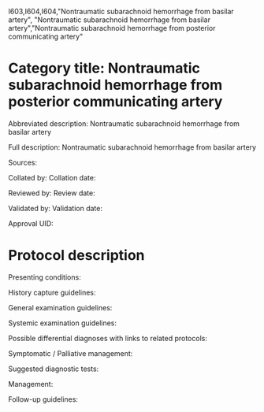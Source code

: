 I603,I604,I604,"Nontraumatic subarachnoid hemorrhage from basilar artery", "Nontraumatic subarachnoid hemorrhage from basilar artery","Nontraumatic subarachnoid hemorrhage from posterior communicating artery"
# Category title: Nontraumatic subarachnoid hemorrhage from posterior communicating artery

Abbreviated description: Nontraumatic subarachnoid hemorrhage from basilar artery

Full description: Nontraumatic subarachnoid hemorrhage from basilar artery

Sources:

Collated by:
Collation date:

Reviewed by:
Review date:

Validated by:
Validation date:

Approval UID:

# Protocol description

Presenting conditions:

History capture guidelines:

General examination guidelines:

Systemic examination guidelines:

Possible differential diagnoses with links to related protocols:

Symptomatic / Palliative management:

Suggested diagnostic tests:

Management:

Follow-up guidelines:
